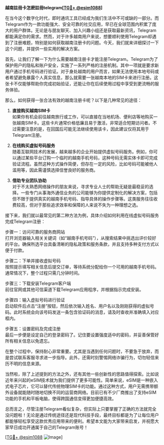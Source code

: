 **越南註冊卡怎麽註冊telegram[[TG💪+ @esim1088](https://t.me/s/esim1088)]**

在当今这个数字化时代，即时通讯工具已经成为我们生活中不可或缺的一部分。而Telegram作为一款功能强大、安全可靠的社交应用，早已在全球范围内积累了庞大的用户群体。无论是与朋友聊天、加入兴趣小组还是获取最新资讯，Telegram都能满足你的需求。然而，对于许多越南用户来说，想要顺利使用Telegram却遇到了注册难题，特别是如何获取越南注册卡的问题。今天，我们就来详细探讨一下这个问题，并提供一些实用的解决方案。

首先，让我们了解一下为什么需要越南注册卡才能注册Telegram。Telegram为了保护用户的隐私和账户安全，实施了一系列严格的注册机制。其中一项就是要求新用户通过手机号码进行验证。对于身处越南的用户而言，如果无法使用本地号码或者希望避免暴露个人真实信息，那么就需要一张越南本地的SIM卡来进行注册。这张卡不仅能够帮助你完成初始验证，还能让你在后续使用过程中享受到更流畅的服务体验。

那么，如何获得一张合法有效的越南注册卡呢？以下是几种常见的途径：

1. **直接购买越南SIM卡**  
如果你有机会前往越南旅行或工作，可以直接在当地机场、便利店等地购买一张越南SIM卡。这些卡片通常价格低廉且易于激活，非常适合短期访问者。不过需要注意的是，在回国后可能无法继续使用该卡，因此建议仅将其用于Telegram注册。

2. **在线购买虚拟号码服务**  
随着互联网技术的发展，越来越多的企业开始提供虚拟号码服务。例如，你可以通过某些平台订购一个临时的越南手机号码，这种号码无需实体卡即可完成验证流程。虽然这种方式操作简便，但存在一定的风险，比如号码可能被他人滥用等，因此需谨慎选择信誉良好的服务商。

3. **借助专业团队协助**  
对于不太熟悉网络操作的朋友来说，寻求专业人士的帮助无疑是最稳妥的选择。一些专门从事海外通信业务的公司能够为你提供定制化的解决方案，包括但不限于提供真实的越南手机号码、指导具体的操作步骤等。这类服务往往收费较高，但对于那些追求效率和保障的人来说不失为一种理想之选。

接下来，我们就以最常见的第二种方法为例，具体介绍如何利用在线虚拟号码服务完成Telegram注册：

步骤一：访问可靠的服务商网站  
打开浏览器输入相关关键词（如“越南手机号码”），从搜索结果中挑选出评价较好的平台。确保所选平台具备清晰的隐私政策和服务条款，并且支持多种支付方式以便于付款。

步骤二：下单并接收虚拟号码  
按照提示填写相关信息后提交订单，等待系统分配给你一个可用的越南手机号码。通常情况下，整个过程只需几分钟时间。

步骤三：下载安装Telegram客户端  
前往官网或其他可信渠道下载Telegram应用程序，并根据指示完成安装。

步骤四：输入虚拟号码进行验证  
启动软件后点击“注册”按钮，然后依次输入姓名、用户名以及刚刚获得的虚拟号码。此时系统会向该号码发送一条包含验证码的消息，请及时查收并准确填入对应框内。

步骤五：设置密码及完成注册  
最后一步便是设定自己的登录密码了。记住要设置强度适中的密码，并妥善保管好所有相关信息以免遗忘。

在整个过程中，保持耐心非常重要。尤其是当遇到任何问题时，不要急于放弃，而是尝试联系客服寻求进一步指导。此外，还需时刻警惕网络诈骗行为，切勿轻信来历不明的信息来源。

当然啦，除了上述提到的方法之外，还有其他一些创新性的思路值得探索。比如说近年来兴起的eSIM技术就为我们提供了更多可能性。简单来说，eSIM是一种嵌入式电子芯片，它可以替代传统物理SIM卡的功能。通过这种方式，用户无需携带额外设备就能随时随地切换不同的运营商网络。目前已有不少厂商推出了支持eSIM功能的手机和平板电脑，使得跨国通信变得更加便捷高效。

总而言之，尽管注册Telegram看似复杂，但实际上只要掌握了正确的方法就完全没问题啦！无论是通过传统途径还是现代科技手段，最终目标都是为了让每位用户都能够轻松享受这款优秀应用带来的便利。希望本文能为大家带来启发，并祝愿大家早日成功开通属于自己的Telegram账号！

[[TG💪+ @esim1088](https://t.me/s/esim1088) ![Image](https://i.postimg.cc/4NQfJmqS/Snipaste-2025-05-13-00-14-12.png)]